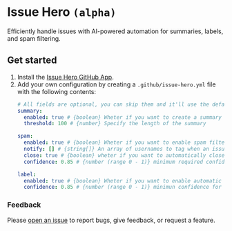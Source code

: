 # Issue Hero `(alpha)`

Efficiently handle issues with AI-powered automation for summaries, labels, and spam filtering.

## Get started
1. Install the [Issue Hero GitHub App](https://github.com/apps/issue-hero).
2. Add your own configuration by creating a `.github/issue-hero.yml` file with the following contents:
    ```yaml
    # All fields are optional, you can skip them and it'll use the default values.
    summary:
      enabled: true # {boolean} Wheter if you want to create a summary of the issue
      threshold: 100 # {number} Specify the length of the summary

    spam:
      enabled: true # {boolean} Wheter if you want to enable spam filtering
      notify: [] # {string[]} An array of usernames to tag when an issue is flagged (do not include @ symbol)
      close: true # {boolean} wheter if you want to automatically close flagged issues
      confidence: 0.85 # {number (range 0 - 1)} minimum required confidence for the model

    label:
      enabled: true # {boolean} Wheter if you want to enable automatic labelling for issues
      confidence: 0.85 # {number (range 0 - 1)} minimun confidence for the model (ex. bug label with confidence of 0.80 will not be applied)
    ```
### Feedback
Please [open an issue](https://github.com/fredoist/issue-hero/issues/new) to report bugs, give feedback, or request a feature.
